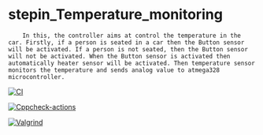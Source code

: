 # stepin_Temperature_monitoring



        In this, the controller aims at control the temperature in the car. Firstly, if a person is seated in a car then the Button sensor will be activated. If a person is not seated, then the Button sensor will not be activated. When the Button sensor is activated then automatically heater sensor will be activated. Then temperature sensor monitors the temperature and sends analog value to atmega328 microcontroller.


[![CI](https://github.com/Prakash-129/stepin_Temparature-monitoring/actions/workflows/compile.yml/badge.svg)](https://github.com/Prakash-129/stepin_Temparature-monitoring/actions/workflows/compile.yml)

[![Cppcheck-actions](https://github.com/Prakash-129/stepin_Temparature-monitoring/actions/workflows/cppcheck.yml/badge.svg)](https://github.com/Prakash-129/stepin_Temparature-monitoring/actions/workflows/cppcheck.yml)

[![Valgrind](https://github.com/Prakash-129/stepin_Temparature-monitoring/actions/workflows/valgrind.yml/badge.svg)](https://github.com/Prakash-129/stepin_Temparature-monitoring/actions/workflows/valgrind.yml)
